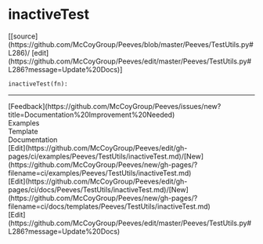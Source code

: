 # <a id="Peeves.TestUtils.inactiveTest">inactiveTest</a>
<div class="docs-source-link" markdown="1">
[[source](https://github.com/McCoyGroup/Peeves/blob/master/Peeves/TestUtils.py#L286)/
[edit](https://github.com/McCoyGroup/Peeves/edit/master/Peeves/TestUtils.py#L286?message=Update%20Docs)]
</div>

```python
inactiveTest(fn): 
```












---


<div markdown="1" class="text-muted">
<div class="container">
  <div class="row">
   <div class="col" markdown="1">
[Feedback](https://github.com/McCoyGroup/Peeves/issues/new?title=Documentation%20Improvement%20Needed)   
</div>
</div>
  <div class="row">
   <div class="col" markdown="1">
Examples   
</div>
   <div class="col" markdown="1">
Template   
</div>
   <div class="col" markdown="1">
Documentation   
</div>
</div>
  <div class="row">
   <div class="col" markdown="1">
[Edit](https://github.com/McCoyGroup/Peeves/edit/gh-pages/ci/examples/Peeves/TestUtils/inactiveTest.md)/[New](https://github.com/McCoyGroup/Peeves/new/gh-pages/?filename=ci/examples/Peeves/TestUtils/inactiveTest.md)   
</div>
   <div class="col" markdown="1">
[Edit](https://github.com/McCoyGroup/Peeves/edit/gh-pages/ci/docs/Peeves/TestUtils/inactiveTest.md)/[New](https://github.com/McCoyGroup/Peeves/new/gh-pages/?filename=ci/docs/templates/Peeves/TestUtils/inactiveTest.md)   
</div>
   <div class="col" markdown="1">
[Edit](https://github.com/McCoyGroup/Peeves/edit/master/Peeves/TestUtils.py#L286?message=Update%20Docs)   
</div>
</div>
</div>
</div>
